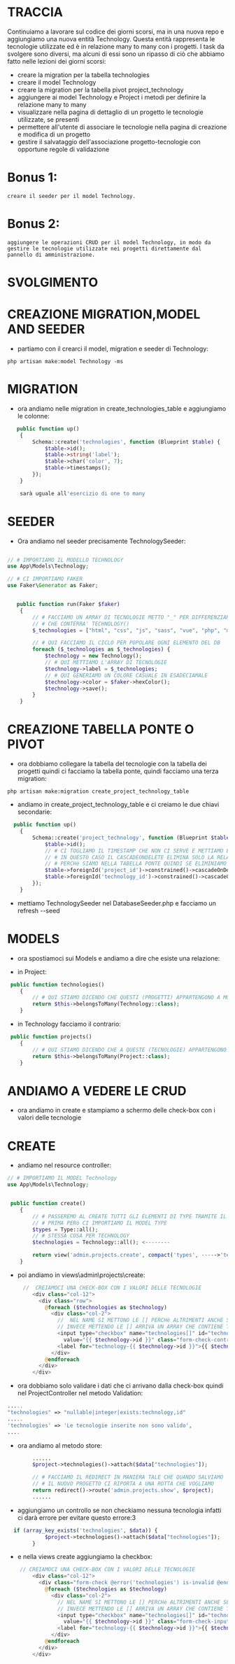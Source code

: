 # TRACCIA

Continuiamo a lavorare sul codice dei giorni scorsi, ma in una nuova repo e aggiungiamo una nuova entità Technology. Questa entità rappresenta le tecnologie utilizzate ed è in relazione many to many con i progetti.
I task da svolgere sono diversi, ma alcuni di essi sono un ripasso di ciò che abbiamo fatto nelle lezioni dei giorni scorsi:

-   creare la migration per la tabella technologies
-   creare il model Technology
-   creare la migration per la tabella pivot project_technology
-   aggiungere ai model Technology e Project i metodi per definire la relazione many to many
-   visualizzare nella pagina di dettaglio di un progetto le tecnologie utilizzate, se presenti
-   permettere all'utente di associare le tecnologie nella pagina di creazione e modifica di un progetto
-   gestire il salvataggio dell'associazione progetto-tecnologie con opportune regole di validazione

# Bonus 1:

    creare il seeder per il model Technology.

# Bonus 2:

    aggiungere le operazioni CRUD per il model Technology, in modo da gestire le tecnologie utilizzate nei progetti direttamente dal pannello di amministrazione.

# SVOLGIMENTO

# CREAZIONE MIGRATION,MODEL AND SEEDER

-   partiamo con il crearci il model, migration e seeder di Technology:

```
php artisan make:model Technology -ms
```

# MIGRATION

-   ora andiamo nelle migration in create_technologies_table e aggiungiamo le colonne:

```php
   public function up()
    {
        Schema::create('technologies', function (Blueprint $table) {
            $table->id();
            $table->string('label');
            $table->char('color', 7);
            $table->timestamps();
        });
    }

    sarà uguale all'esercizio di one to many
```

# SEEDER

-   Ora andiamo nel seeder precisamente TechnologySeeder:

```php

// # IMPORTIAMO IL MODELLO TECHNOLOGY
use App\Models\Technology;

// # CI IMPORTIAMO FAKER
use Faker\Generator as Faker;


   public function run(Faker $faker)
    {
        // # FACCIAMO UN ARRAY DI TECNOLOGIE METTO "_" PER DIFFERENZIARLA DALLA VARIABILE SOTTO
        // # CHE CONTERRA' TECHNOLOGY()
        $_technologies = ["html", "css", "js", "sass", "vue", "php", "mysql", "laravel"];

        // # QUI FACCIAMO IL CICLO PER POPOLARE OGNI ELEMENTO DEL DB
        foreach ($_technologies as $_technologies) {
            $technology = new Technology();
            // # QUI METTIAMO L'ARRAY DI TECNOLOGIE
            $technology->label = $_technologies;
            // # QUI GENERIAMO UN COLORE CASUALE IN ESADECIAMALE
            $technology->color = $faker->hexColor();
            $technology->save();
        }
    }
```

# CREAZIONE TABELLA PONTE O PIVOT

-   ora dobbiamo collegare la tabella del tecnologie con la tabella dei progetti quindi ci facciamo la tabella ponte, quindi facciamo una terza migration:

```
php artisan make:migration create_project_technology_table
```

-   andiamo in create_project_technology_table e ci creiamo le due chiavi secondarie:

```php
  public function up()
    {
        Schema::create('project_technology', function (Blueprint $table) {
            $table->id();
            // # CI TOGLIAMO IL TIMESTAMP CHE NON CI SERVE E METTIAMO LE DUE FOREIGN ID
            // # IN QUESTO CASO IL CASCADEONDELETE ELIMINA SOLO LA RELAZIONE CHE HA IL PROJECT CON LA TECNOLOGIA
            // # PERCHè SIAMO NELLA TABELLA PONTE QUINDI SE ELIMINIAMO UN PROJECT SI ELIMINERA' LA RELAZIONE
            $table->foreignId('project_id')->constrained()->cascadeOnDelete();
            $table->foreignId('technology_id')->constrained()->cascadeOnDelete();
        });
    }
```

-   mettiamo TechnologySeeder nel DatabaseSeeder.php e facciamo un refresh --seed

# MODELS

-   ora spostiamoci sui Models e andiamo a dire che esiste una relazione:

-   in Project:

```php
 public function technologies()
    {
        // # QUI STIAMO DICENDO CHE QUESTI (PROGETTI) APPARTENGONO A MOLTE TECNOLOGIE
        return $this->belongsToMany(Technology::class);
    }
```

-   in Technology facciamo il contrario:

```php
 public function projects()
    {
        // # QUI STIAMO DICENDO CHE A QUESTE (TECNOLOGIE) APPARTENGONO A MOLTE PROGETTI
        return $this->belongsToMany(Project::class);
    }
```

# ANDIAMO A VEDERE LE CRUD

-   ora andiamo in create e stampiamo a schermo delle check-box con i valori delle tecnologie

# CREATE

-   andiamo nel resource controller:

```php
// # IMPORTIAMO IL MODEL Technology
use App\Models\Technology;


 public function create()
    {
        // # PASSEREMO AL CREATE TUTTI GLI ELEMENTI DI TYPE TRAMITE IL COMPACT E LA FUNZIONE ALL()
        // # PRIMA PERò CI IMPORTIAMO IL MODEL TYPE
        $types = Type::all();
        // # STESSA COSA PER TECHNOLOGY
        $technologies = Technology::all(); <--------

        return view('admin.projects.create', compact('types', ----->'technologies'<-----));
    }
```

-   poi andiamo in views\admin\projects\create:

```php
     //  CREIAMOCI UNA CHECK-BOX CON I VALORI DELLE TECNOLOGIE
        <div class="col-12">
          <div class="row">
            @foreach ($technologies as $technology)
              <div class="col-2">
                //  NEL NAME SI METTONO LE [] PERCHè ALTRIMENTI ANCHE SELEZIONIAMO PIU' CHECKBOX NE ARRIVERà SOLO UNA
                // INVECE METTENDO LE [] ARRIVA UN ARRAY CHE CONTIENE TUTTE LE CHECK SEGNATE
                <input type="checkbox" name="technologies[]" id="technology-{{ $technology->id }}"
                  value="{{ $technology->id }}" class="form-check-control">
                <label for="technology-{{ $technology->id }}">{{ $technology->label }}</label>
              </div>
            @endforeach
          </div>
        </div>
```

-   ora dobbiamo solo validare i dati che ci arrivano dalla check-box quindi nel ProjectController nel metodo Validation:

```php
.....
"technologies" => "nullable|integer|exists:technology,id"
.....
'technologies' => 'Le tecnologie inserite non sono valido',
....
```

-   ora andiamo al metodo store:

```php
        ......
        $project->technologies()->attach($data["technologies"]);

        // # FACCIAMO IL REDIRECT IN MANIERA TALE CHE QUANDO SALVIAMO
        // # IL NUOVO PROGETTO CI RIPORTA A UNA ROTTA CHE VOGLIAMO
        return redirect()->route('admin.projects.show', $project);
        ......
```

-   aggiungiamo un controllo se non checkiamo nessuna tecnologia infatti ci darà errore per evitare questo errore:3

```php
  if (array_key_exists('technologies', $data)) {
            $project->technologies()->attach($data["technologies"]);
        }
```

-   e nella views create aggiungiamo la checkbox:

```php
    // CREIAMOCI UNA CHECK-BOX CON I VALORI DELLE TECNOLOGIE
        <div class="col-12">
          <div class="form-check @error('technologies') is-invalid @enderror">
            @foreach ($technologies as $technology)
              <div class="col-2">
                // NEL NAME SI METTONO LE [] PERCHè ALTRIMENTI ANCHE SELEZIONIAMO PIU' CHECKBOX NE ARRIVERà SOLO UNA
                // INVECE METTENDO LE [] ARRIVA UN ARRAY CHE CONTIENE TUTTE LE CHECK SEGNATE
                <input type="checkbox" name="technologies[]" id="technology-{{ $technology->id }}"
                  value="{{ $technology->id }}" class="form-check-input" @if (in_array($technology->id, old('technologies') ?? [])) checked @endif>
                <label for="technology-{{ $technology->id }}">{{ $technology->label }}</label>
              </div>
            @endforeach
          </div>
        </div>
```
